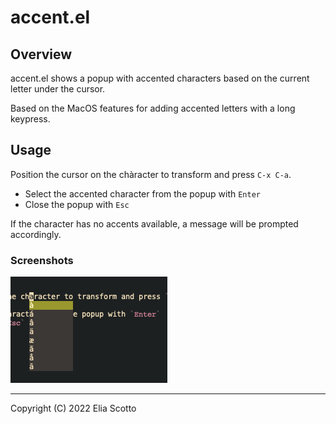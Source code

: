 # accent.el

## Overview

accent.el shows a popup with accented characters based on the current letter under the cursor.

Based on the MacOS features for adding accented letters with a long keypress.

## Usage

Position the cursor on the chàracter to transform and press `C-x C-a`.

- Select the accented character from the popup with `Enter`
- Close the popup with `Esc`

If the character has no accents available, a message will be prompted accordingly.

### Screenshots

![screen](etc/img/screen.png)

---

Copyright (C) 2022 Elia Scotto
